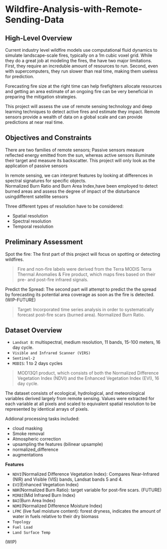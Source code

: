 # Wildfire-Analysis-with-Remote-Sending-Data

## High-Level Overview
Current industry level wildfire models use computational fluid dynamics to simulate landscape-scale fires, typically on a 1m cubic voxel grid. While they do a great job at modeling the fires, the have two major limitations. First, they require an increduble amount of resources  to run. Second, even with supercomputers, they run slower than real time, making them useless for prediction.   

Forecasting fire size at the right time can help firefighters allocate resources and getting an area estimate of an ongoing fire can be very beneficial in preparing the mitigation strategies.

This project will assess the use of remote sensing technology and deep learning techniques to detect active fires and estimate they impact. Remote sensors provide a wealth of data on a global scale and can provide predictions at near real time.  

## Objectives and Constraints
There are two families of remote sensors; Passive sensors measure reflected energy emitted from the sun, whereas active sensors illuminate their target and measure its backscatter.  This project will only look as the application of passive sensors

In remote sensing, we can interpret features by looking at differences in spectral signatures for specific objects.  
Normalized Burn Ratio and Burn Area Index,have been employed to detect burned areas and assess the degree of impact of the disturbance usingdifferent satellite sensors

Three different types of resolution have to be considered:
* Spatial resolution
* Spectral resolution
* Temporal resolution


## Preliminary Assessment 
Spot the fire: The first part of this project will focus on spotting or detecting wildfires.
> Fire and non-fire labels were derived from the Terra MODIS Terra Thermal Anomalies & Fire product, which maps fires based on their pre- and post-fire infrared signals.

Predict the Spread: The second part will attempt to predict the the spread by forecasting its potential area coverage as soon as the fire is detected. (WIP-FUTURE)
> Target: Incorporated time series analysis in order to systematically forecast post-fire scars (burned area). Normalized Burn Ratio.

## Dataset Overview

* `Landsat 8`: multispectral, medium resolution, 11 bands, 15-100 meters, 16 day cycle.
* `Visible and Infrared Scanner (VIRS)`
* `Sentinel-2`
* `MODIS`: 1 to 2 days cycles 
> MOD13Q1 product, which consists of both the Normalized Difference Vegetation Index (NDVI) and the Enhanced Vegetation Index (EVI), 16 day cycle. 


The dataset consists of ecological, hydrological, and meteorological variables derived largely from remote sensing.  Values were  extracted for each variable at all pixels and scaled to equivalent spatial resolution to be represented by identical arrays of pixels.   

Addional processing tasks included:  
- cloud masking 
- Smoke removal
- Atmospheric correction
- upsampling the features (bilinear upsample)
- normalized_difference
- augmentations
 
**Features**
* `NDVI`(Normalized Difference Vegetation Index): Compares Near-Infrared (NIR) and Visible (VIS) bands, Landsat bands 5 and 4. 
* `EVI`(Enhanced Vegetation Index)
* `NBR`(Normalized Burn Ratio): target variable for post-fire scars. (FUTURE)
* `MIRBI`(Mid Infrared Burn Index) 
* `BAI`(Burn Area Index)
* `NDMI`(Normalized Difference Moisture Index)
* `LFMC` (live fuel moisture content): forest dryness, indicates the amount of water in fuels relative to their dry biomass
* `Topology` 
* `Fuel Load`
* `Land Surface Temp`

(WIP)








